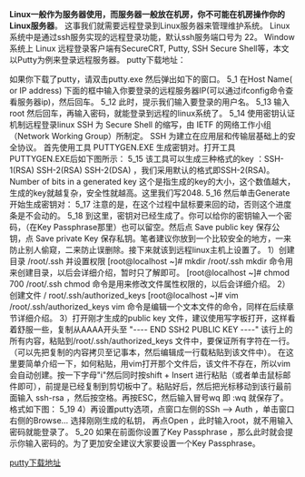 **Linux一般作为服务器使用，而服务器一般放在机房，你不可能在机房操作你的Linux服务器**。这事我们就需要远程登录到Linux服务器来管理维护系统。
Linux系统中是通过ssh服务实现的远程登录功能，默认ssh服务端口号为 22。 
Window系统上 Linux 远程登录客户端有SecureCRT, Putty, SSH Secure Shell等，本文以Putty为例来登录远程服务器。
putty下载地址：


如果你下载了putty，请双击putty.exe 然后弹出如下的窗口。
5_1
在Host Name( or IP address) 下面的框中输入你要登录的远程服务器IP(可以通过ifconfig命令查看服务器ip)，然后回车。
5_12
此时，提示我们输入要登录的用户名。
5_13
输入root 然后回车，再输入密码，就能登录到远程的linux系统了。
5_14
使用密钥认证机制远程登录linux
SSH 为 Secure Shell 的缩写，由 IETF 的网络工作小组（Network Working Group）所制定。
SSH 为建立在应用层和传输层基础上的安全协议。
首先使用工具 PUTTYGEN.EXE 生成密钥对。打开工具PUTTYGEN.EXE后如下图所示：
5_15
该工具可以生成三种格式的key ：SSH-1(RSA) SSH-2(RSA) SSH-2(DSA) ，我们采用默认的格式即SSH-2(RSA)。Number of bits in a generated key 这个是指生成的key的大小，这个数值越大，生成的key就越复杂，安全性就越高。这里我们写2048.
5_16
然后单击Generate 开始生成密钥对：
5_17
注意的是，在这个过程中鼠标要来回的动，否则这个进度条是不会动的。
5_18
到这里，密钥对已经生成了。你可以给你的密钥输入一个密码，（在Key Passphrase那里）也可以留空。然后点 Save public key 保存公钥，点 Save private Key 保存私钥。笔者建议你放到一个比较安全的地方，一来防止别人偷窥，二来防止误删除。接下来就该到远程linux主机上设置了。
1）创建目录 /root/.ssh 并设置权限
[root@localhost ~]# mkdir /root/.ssh mkdir 命令用来创建目录，以后会详细介绍，暂时只了解即可。
[root@localhost ~]# chmod 700 /root/.ssh chmod 命令是用来修改文件属性权限的，以后会详细介绍。
2）创建文件 / root/.ssh/authorized_keys
[root@localhost ~]# vim /root/.ssh/authorized_keys vim 命令是编辑一个文本文件的命令，同样在后续章节详细介绍。
3）打开刚才生成的public key 文件，建议使用写字板打开，这样看着舒服一些，复制从AAAA开头至 "---- END SSH2 PUBLIC KEY ----" 该行上的所有内容，粘贴到/root/.ssh/authorized_keys 文件中，要保证所有字符在一行。（可以先把复制的内容拷贝至记事本，然后编辑成一行载粘贴到该文件中）。
在这里要简单介绍一下，如何粘贴，用vim打开那个文件后，该文件不存在，所以vim会自动创建。按一下字母"i"然后同时按shift + Insert 进行粘贴（或者单击鼠标邮件即可），前提是已经复制到剪切板中了。粘贴好后，然后把光标移动到该行最前面输入 ssh-rsa ，然后按空格。再按ESC，然后输入冒号wq 即 :wq 就保存了。格式如下图：
5_19
4）再设置putty选项，点窗口左侧的SSh –> Auth ，单击窗口右侧的Browse… 选择刚刚生成的私钥， 再点Open ，此时输入root，就不用输入密码就能登录了。
5_20
如果在前面你设置了Key Passphrase ，那么此时就会提示你输入密码的。为了更加安全建议大家要设置一个Key Passphrase。


[putty下载地址](http://www.putty.org/)
